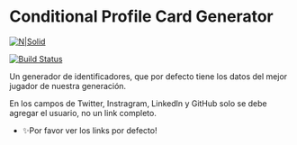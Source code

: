 # Conditional Profile Card Generator

[![N|Solid](https://cldup.com/dTxpPi9lDf.thumb.png)](https://nodesource.com/products/nsolid)

[![Build Status](https://travis-ci.org/joemccann/dillinger.svg?branch=master)](https://travis-ci.org/joemccann/dillinger)

Un generador de identificadores, que por defecto tiene los datos del mejor jugador de nuestra generación. 

En los campos de Twitter, Instragram, Linkedln y GitHub solo se debe agregar el usuario, no un link completo.


- ✨Por favor ver los links por defecto!

